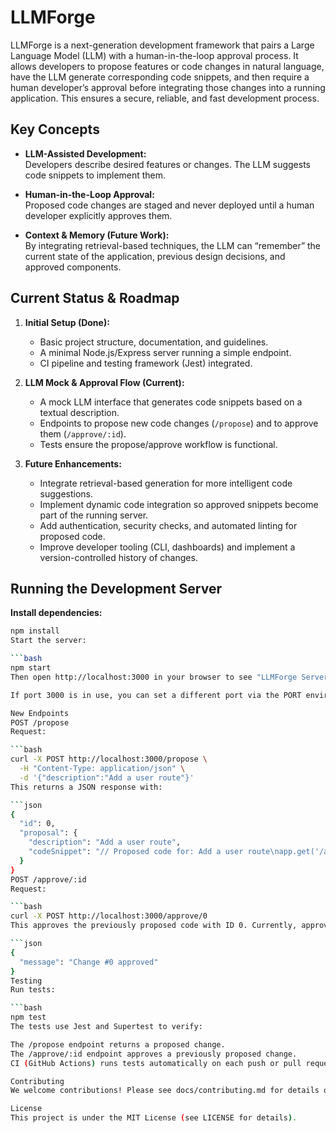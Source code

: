 # LLMForge

LLMForge is a next-generation development framework that pairs a Large Language Model (LLM) with a human-in-the-loop approval process. It allows developers to propose features or code changes in natural language, have the LLM generate corresponding code snippets, and then require a human developer’s approval before integrating those changes into a running application. This ensures a secure, reliable, and fast development process.

## Key Concepts

- **LLM-Assisted Development:**  
  Developers describe desired features or changes. The LLM suggests code snippets to implement them.
  
- **Human-in-the-Loop Approval:**  
  Proposed code changes are staged and never deployed until a human developer explicitly approves them.
  
- **Context & Memory (Future Work):**  
  By integrating retrieval-based techniques, the LLM can “remember” the current state of the application, previous design decisions, and approved components.

## Current Status & Roadmap

1. **Initial Setup (Done):**
   - Basic project structure, documentation, and guidelines.
   - A minimal Node.js/Express server running a simple endpoint.
   - CI pipeline and testing framework (Jest) integrated.

2. **LLM Mock & Approval Flow (Current):**
   - A mock LLM interface that generates code snippets based on a textual description.
   - Endpoints to propose new code changes (`/propose`) and to approve them (`/approve/:id`).
   - Tests ensure the propose/approve workflow is functional.

3. **Future Enhancements:**
   - Integrate retrieval-based generation for more intelligent code suggestions.
   - Implement dynamic code integration so approved snippets become part of the running server.
   - Add authentication, security checks, and automated linting for proposed code.
   - Improve developer tooling (CLI, dashboards) and implement a version-controlled history of changes.

## Running the Development Server

**Install dependencies:**
```bash
npm install
Start the server:

```bash
npm start
Then open http://localhost:3000 in your browser to see "LLMForge Server Running".

If port 3000 is in use, you can set a different port via the PORT environment variable.

New Endpoints
POST /propose
Request:

```bash
curl -X POST http://localhost:3000/propose \
  -H "Content-Type: application/json" \
  -d '{"description":"Add a user route"}'
This returns a JSON response with:

```json
{
  "id": 0,
  "proposal": {
    "description": "Add a user route",
    "codeSnippet": "// Proposed code for: Add a user route\napp.get('/add-a-user-route', (req, res) => {\n  res.send('This is the Add a user route feature.');\n});"
  }
}
POST /approve/:id
Request:

```bash
curl -X POST http://localhost:3000/approve/0
This approves the previously proposed code with ID 0. Currently, approval just returns a success message and logs the change. In the future, it will integrate the code into the live server:

```json
{
  "message": "Change #0 approved"
}
Testing
Run tests:

```bash
npm test
The tests use Jest and Supertest to verify:

The /propose endpoint returns a proposed change.
The /approve/:id endpoint approves a previously proposed change.
CI (GitHub Actions) runs tests automatically on each push or pull request to the main branch.

Contributing
We welcome contributions! Please see docs/contributing.md for details on how to get involved.

License
This project is under the MIT License (see LICENSE for details).
